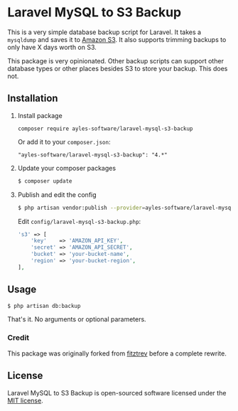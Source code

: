 # Laravel MySQL to S3 Backup

This is a very simple database backup script for Laravel. It takes a `mysqldump` and saves it to [Amazon S3](http://aws.amazon.com/s3/). 
It also supports trimming backups to only have X days worth on S3.

This package is very opinionated. Other backup scripts can support other database types or other places besides S3 to store your backup. This does not.

## Installation

1. Install package

    ```composer require ayles-software/laravel-mysql-s3-backup```
      
    Or add it to your `composer.json`:
    ```
    "ayles-software/laravel-mysql-s3-backup": "4.*"
    ```

2. Update your composer packages

    ```bash
    $ composer update
    ```

3. Publish and edit the config

    ```bash
    $ php artisan vendor:publish --provider=ayles-software/laravel-mysql-s3-backup
    ```

    Edit `config/laravel-mysql-s3-backup.php`:

    ```php
    's3' => [
        'key'    => 'AMAZON_API_KEY',
        'secret' => 'AMAZON_API_SECRET',
        'bucket' => 'your-bucket-name',
        'region' => 'your-bucket-region',
    ],
    ```

## Usage

```bash
$ php artisan db:backup
```

That's it. No arguments or optional parameters.

### Credit

This package was originally forked from [fitztrev](https://github.com/fitztrev/laravel-mysql-s3-backup) before a complete rewrite.

## License

Laravel MySQL to S3 Backup is open-sourced software licensed under the [MIT license](https://github.com/ayles-software/laravel-mysql-s3-backup/blob/master/LICENSE.md).
